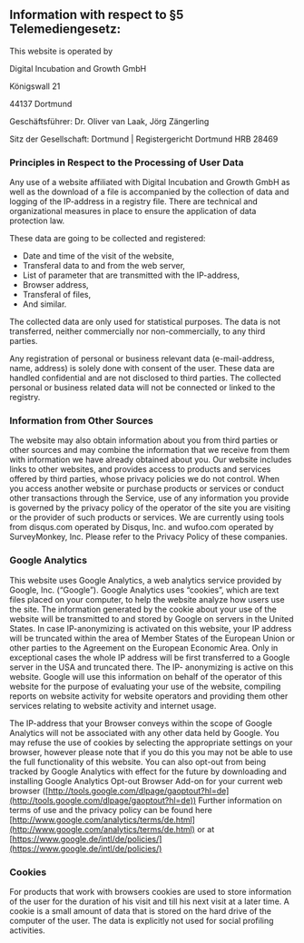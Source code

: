 ## Information with respect to §5 Telemediengesetz:
This website is operated by

Digital Incubation and Growth GmbH

K&ouml;nigswall 21

44137 Dortmund

Gesch&auml;ftsf&uuml;hrer: Dr. Oliver van Laak, J&ouml;rg Z&auml;ngerling

Sitz der Gesellschaft: Dortmund | Registergericht Dortmund HRB 28469


### Principles in Respect to the Processing of User Data

Any use of a website affiliated with Digital Incubation and Growth GmbH as well as the download of a file is accompanied by the collection of data and logging of the IP-address in a registry file. There are technical and organizational measures in place to ensure the application of data protection law.

These data are going to be collected and registered:

-	Date and time of the visit of the website,
-	Transferal data to and from the web server,
-	List of parameter that are transmitted with the IP-address,
-	Browser address,
-	Transferal of files,
-	And similar.

The collected data are only used for statistical purposes. The data is not transferred, neither commercially nor non-commercially, to any third parties.

Any registration of personal or business relevant data (e-mail-address, name, address) is solely done with consent of the user. These data are handled confidential and are not disclosed to third parties. The collected personal or business related data will not be connected or linked to the registry.

### Information from Other Sources

The website may also obtain information about you from third parties or other sources and may combine the information that we receive from them with information we have already obtained about you.
Our website includes links to other websites, and provides access to products and services offered by third parties, whose privacy policies we do not control. When you access another website or purchase products or services or conduct other transactions through the Service, use of any information you provide is governed by the privacy policy of the operator of the site you are visiting or the provider of such products or services.
We are currently using tools from disqus.com operated by Disqus, Inc. and wufoo.com operated by SurveyMonkey, Inc. Please refer to the Privacy Policy of these companies.

### Google Analytics

This website uses Google Analytics, a web analytics service provided by Google, Inc. (“Google”). Google Analytics uses “cookies”, which are text files placed on your computer, to help the website analyze how users use the site. The information generated by the cookie about your use of the website will be transmitted to and stored by Google on servers in the United States.
In case IP-anonymizing is activated on this website, your IP address will be truncated within the area of Member States of the European Union or other parties to the Agreement on the European Economic Area. Only in exceptional cases the whole IP address will be first transferred to a Google server in the USA and truncated there. The IP- anonymizing is active on this website.
Google will use this information on behalf of the operator of this website for the purpose of evaluating your use of the website, compiling reports on website activity for website operators and providing them other services relating to website activity and internet usage.

The IP-address that your Browser conveys within the scope of Google Analytics will not be associated with any other data held by Google. You may refuse the use of cookies by selecting the appropriate settings on your browser, however please note that if you do this you may not be able to use the full functionality of this website. You can also opt-out from being tracked by Google Analytics with effect for the future by downloading and installing Google Analytics Opt-out Browser Add-on for your current web browser ([http://tools.google.com/dlpage/gaoptout?hl=de](http://tools.google.com/dlpage/gaoptout?hl=de))
Further information on terms of use and the privacy policy can be found here [http://www.google.com/analytics/terms/de.html](http://www.google.com/analytics/terms/de.html) or at [https://www.google.de/intl/de/policies/](https://www.google.de/intl/de/policies/)

### Cookies

For products that work with browsers cookies are used to store information of the user for the duration of his visit and till his next visit at a later time. A cookie is a small amount of data that is stored on the hard drive of the computer of the user. The data is explicitly not used for social profiling activities.
